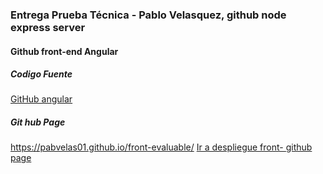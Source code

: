 ### Entrega Prueba Técnica - Pablo Velasquez, github node express server

#### Github front-end Angular
##### Codigo Fuente 
<a href="https://github.com/pabvelas01/front-evaluable"> GitHub angular </a> 

##### Git hub Page
https://pabvelas01.github.io/front-evaluable/
<a href="https://pabvelas01.github.io/front-evaluable/">Ir a despliegue front- github page</a>